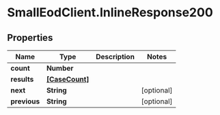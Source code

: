 # SmallEodClient.InlineResponse200

## Properties

Name | Type | Description | Notes
------------ | ------------- | ------------- | -------------
**count** | **Number** |  | 
**results** | [**[CaseCount]**](CaseCount.md) |  | 
**next** | **String** |  | [optional] 
**previous** | **String** |  | [optional] 



